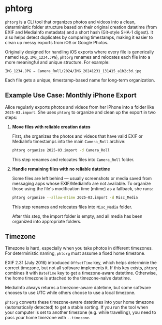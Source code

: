 # phtorg

`phtorg` is a CLI tool that organizes photos and videos into a clean, deterministic folder structure based on their original creation datetime (from EXIF and MediaInfo metadata) and a short hash (Git-style SHA-1 digest). It also helps detect duplicates by comparing timestamps, making it easier to clean up messy exports from iOS or Google Photos.

Originally designed for handling iOS exports where every file is generically named (e.g. `IMG_1234.JPG`), `phtorg` renames and relocates each file into a more meaningful and unique structure. For example:

```
IMG_1234.JPG → Camera_Roll/2024/IMG_20241231_131415_a1b2c3d.jpg
```

Each file gets a unique, timestamp-based name for long-term organization.

## Example Use Case: Monthly iPhone Export

Alice regularly exports photos and videos from her iPhone into a folder like `2025-03.import`. She uses `phtorg` to organize and clean up the export in two steps:

1. **Move files with reliable creation dates**

   First, she organizes the photos and videos that have valid EXIF or MediaInfo timestamps into the main `Camera_Roll` archive:

   ```bash
   phtorg organize 2025-03.import -d Camera_Roll
   ```

   This step renames and relocates files into `Camera_Roll` folder.

2. **Handle remaining files with no reliable datetime**

   Some files are left behind — usually screenshots or media saved from messaging apps whose EXIF/MediaInfo are not available. To organize those using the file's modification time (mtime) as a fallback, she runs:

   ```bash
   phtorg organize --allow-mtime 2025-03.import -d Misc_Media
   ```

   This step renames and relocates files into `Misc_Media` folder.

   After this step, the import folder is empty, and all media has been organized into appropriate folders.

## Timezone

Timezone is hard, especially when you take photos in different timezones. For deterministic naming, `phtorg` must assume a fixed home timezone.

EXIF 2.31 (July 2016) introduced `OffsetTime` key, which helps determinie the correct timezone, but not all software implements it. If this key exists, `phtorg` combines it with `DateTime` key to get a timezone-aware datetime. Otherwise, the home timezone is attached to the timezone-naive datetime.

MediaInfo always returns a timezone-aware datetime, but some software chooses to use UTC while others choose to use a local timezone.

`phtorg` converts these timezone-aware datetimes into your home timezone (automatically detected) to get a stable sorting. If you run the tool when your computer is set to another timezone (e.g. while travelling), you need to pass your home timezone with `--timezone`.
